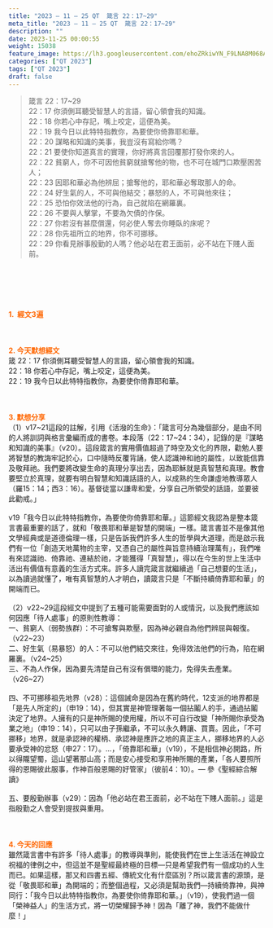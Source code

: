 ```yaml
---
title: "2023 – 11 – 25 QT  箴言 22：17~29"
meta_title: "2023 – 11 – 25 QT  箴言 22：17~29"
description: ""
date: 2023-11-25 00:00:55
weight: 15038
feature_image: https://lh3.googleusercontent.com/ehoZRkiwYN_F9LNA8M068AYxt73EavCZno-PD1cJRuf5BbSkQVUWr3gNEbt5kSs28Pb_Elg17kSrtf9ybWvojWoMV6I4tPM3vGRGDq6GkKkPdL2Gut4QAIw4-uykKUAtNiKgQKntvsU=w800
categories: ["QT 2023"]
tags: ["QT 2023"]
draft: false
---
```


<blockquote>箴言 22：17~29<br />
22：17 你須側耳聽受智慧人的言語，留心領會我的知識。<br />
22：18 你若心中存記，嘴上咬定，這便為美。<br />
22：19 我今日以此特特指教你，為要使你倚靠耶和華。<br />
22：20 謀略和知識的美事，我豈沒有寫給你嗎？<br />
22：21 要使你知道真言的實理，你好將真言回覆那打發你來的人。<br />
22：22 貧窮人，你不可因他貧窮就搶奪他的物，也不可在城門口欺壓困苦人；<br />
22：23 因耶和華必為他辨屈；搶奪他的，耶和華必奪取那人的命。<br />
22：24 好生氣的人，不可與他結交；暴怒的人，不可與他來往；<br />
22：25 恐怕你效法他的行為，自己就陷在網羅裏。<br />
22：26 不要與人擊掌，不要為欠債的作保。<br />
22：27 你若沒有甚麼償還，何必使人奪去你睡臥的床呢？<br />
22：28 你先祖所立的地界，你不可挪移。<br />
22：29 你看見辦事殷勤的人嗎？他必站在君王面前，必不站在下賤人面前。</blockquote><br />
&nbsp;<br />
<br />
&nbsp;<br />
<br />
<span style="color: #ff6600;"><strong>1.  經文3遍</strong></span><br />
<br />
&nbsp;<br />
<br />
<span style="color: #ff6600;"><strong>2. 今天默想經文<br />
</strong></span>箴 22：17 你須側耳聽受智慧人的言語，留心領會我的知識。<br />
22：18 你若心中存記，嘴上咬定，這便為美。<br />
22：19 我今日以此特特指教你，為要使你倚靠耶和華。<br />
<br />
&nbsp;<br />
<br />
<strong><span style="color: #ff6600;">3. 默想分享<br />
</span></strong>（1）v17~21這段的註解，引用《活潑的生命》：「箴言可分為幾個部分，是由不同的人將訓詞與格言彙編而成的書卷。本段落（22：17~24：34），記錄的是『謀略和知識的美事』（v20）。這段箴言的實用價值超過了時空及文化的界限，勸勉人要將智慧的教誨牢記於心，口中隨時反覆背誦，使人認識神和祂的屬性，以致能信靠及敬拜祂。我們要將改變生命的真理分享出去，因為耶穌就是真智慧和真理。教會要堅立於真理，就要有明白智慧和知識話語的人，以成熟的生命謙虛地教導眾人（羅15：14；西3：16）。基督徒當以謙卑和愛，分享自己所領受的話語，並要彼此勸戒。」<br />
<br />
v19「我今日以此特特指教你，為要使你倚靠耶和華。」這節經文我認為是整本箴言書最重要的話了，就和「敬畏耶和華是智慧的開端」一樣。箴言書並不是像其他文學經典或是道德倫理一樣，只是告訴我們許多人生的哲學與大道理，而是啟示我們有一位「創造天地萬物的主宰，又憑自己的屬性與旨意持續治理萬有」，我們唯有來認識祂、倚靠祂、連結於祂，才能獲得「真智慧」，得以在今生的世上生活中活出有價值有意義的生活方式來。許多人讀完箴言就繼續過「自己想要的生活」，以為讀過就懂了，唯有真智慧的人才明白，讀箴言只是「不斷持續倚靠耶和華」的開端而已。<br />
<br />
（2）v22~29這段經文中提到了五種可能需要面對的人或情況，以及我們應該如何因應「待人處事」的原則性教導：<br />
一、貧窮人（弱勢族群）：不可搶奪與欺壓，因為神必親自為他們辨屈與報復。（v22~23）<br />
二、好生氣（易暴怒）的人：不可以他們結交來往，免得效法他們的行為，陷在網羅裏。（v24~25）<br />
三、不為人作保，因為要先清楚自己有沒有償環的能力，免得失去產業。（v26~27）<br />
<br />
四、不可挪移祖先地界（v28）：這個誡命是因為在舊約時代，12支派的地界都是「是先人所定的」（申19：14），但其實是神管理著每一個拈鬮人的手，通過拈鬮決定了地界。人擁有的只是神所賜的使用權，所以不可自行改變「神所賜你承受為業之地」（申19：14），只可以由子孫繼承，不可以永久轉讓、買賣。因此，「不可挪移」地界，就是承認神的權柄、承認神是應許之地的真正主人，挪移地界的人必要承受神的忿怒（申27：17）。…，「倚靠耶和華」（v19），不是相信神必開路，所以得隴望蜀，這山望著那山高；而是安心接受和享用神所賜的產業，「各人要照所得的恩賜彼此服事，作神百般恩賜的好管家」（彼前4：10）。— 參《聖經綜合解讀》<br />
<br />
五、要殷勤辦事（v29）：因為「他必站在君王面前，必不站在下賤人面前。」這是指殷勤之人會受到提拔與重用。<br />
<br />
&nbsp;<br />
<br />
<strong style="font-size: inherit;"><span style="color: #ff6600;">4. 今天的回應<br />
</span></strong>雖然箴言書中有許多「待人處事」的教導與準則，能使我們在世上生活活在神設立祝福的律例之中，但這並不是聖經最終極的目標—只是希望我們有一個成功的人生而已。如果這樣，那又和四書五經、傳統文化有什麼區別？所以箴言書的源頭，是從「敬畏耶和華」為開端的；而整個過程，又必須是幫助我們—持續倚靠神，與神同行：「我今日以此特特指教你，為要使你倚靠耶和華。」（v19），使我們過一個「榮神益人」的生活方式，將一切榮耀歸予神！因為「離了神，我們不能做什麼！」<br />
<br />
&nbsp;<br />
<br />
&nbsp;<br />
<br />
<strong style="font-size: inherit;"><span style="color: #ff6600;"> </span></strong><br />
<br />
<audio style="display: none;" controls="controls"></audio><br />
<br />
<audio style="display: none;" controls="controls"></audio><br />
<br />
<audio style="display: none;" controls="controls"></audio><br />
<br />
<audio style="display: none;" controls="controls"></audio><br />
<br />
<audio style="display: none;" controls="controls"></audio>
        